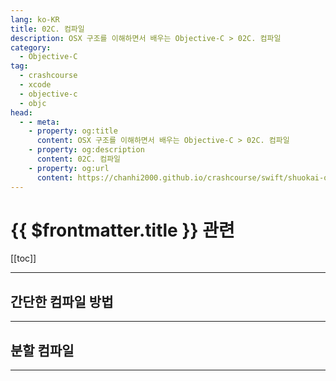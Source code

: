 ```yaml
---
lang: ko-KR
title: 02C. 컴파일
description: OSX 구조를 이해하면서 배우는 Objective-C > 02C. 컴파일
category:
  - Objective-C
tag: 
  - crashcourse
  - xcode
  - objective-c
  - objc
head:
  - - meta:
    - property: og:title
      content: OSX 구조를 이해하면서 배우는 Objective-C > 02C. 컴파일
    - property: og:description
      content: 02C. 컴파일
    - property: og:url
      content: https://chanhi2000.github.io/crashcourse/swift/shuokai-objc/02C.html
---
```


# {{ $frontmatter.title }} 관련

<SiteInfo
  name="목차"
  desc="OSX 구조를 이해하면서 배우는 Objective-C"
  url="/swift/shuokai-objc/README.md"
  preview="https://image.aladin.co.kr/product/2806/68/cover500/8968480338_1.jpg"/>

[[toc]]

---

## 간단한 컴파일 방법

---

## 분할 컴파일

---
